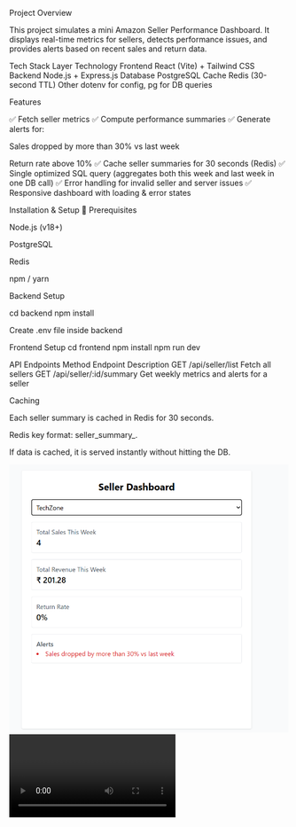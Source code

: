 Project Overview

This project simulates a mini Amazon Seller Performance Dashboard.
It displays real-time metrics for sellers, detects performance issues, and provides alerts based on recent sales and return data.

Tech Stack
Layer	        Technology
Frontend	React (Vite) + Tailwind CSS
Backend	    Node.js + Express.js
Database	   PostgreSQL
Cache	    Redis (30-second TTL)
Other	   dotenv for config, pg for DB queries

Features

✅ Fetch seller metrics
✅ Compute performance summaries
✅ Generate alerts for:

Sales dropped by more than 30% vs last week

Return rate above 10%
✅ Cache seller summaries for 30 seconds (Redis)
✅ Single optimized SQL query (aggregates both this week and last week in one DB call)
✅ Error handling for invalid seller and server issues
✅ Responsive dashboard with loading & error states

Installation & Setup
🧠 Prerequisites

Node.js (v18+)

PostgreSQL

Redis

npm / yarn


Backend Setup

cd backend
npm install

Create .env file inside backend

Frontend Setup
cd frontend
npm install
npm run dev


API Endpoints
Method	    Endpoint	             Description
GET	    /api/seller/list	     Fetch all sellers
GET	  /api/seller/:id/summary	Get weekly metrics and alerts for a seller


Caching

Each seller summary is cached in Redis for 30 seconds.

Redis key format: seller_summary_<id>.

If data is cached, it is served instantly without hitting the DB.

![alt text](img.png)
![alt text](demo_video.mov)

